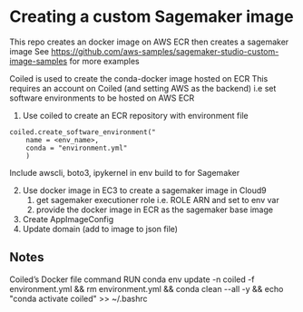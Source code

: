 # Creating a custom Sagemaker image

This repo creates an docker image on AWS ECR then creates a sagemaker image
See https://github.com/aws-samples/sagemaker-studio-custom-image-samples for more examples

Coiled is used to create the conda-docker image hosted on ECR
This requires an account on Coiled (and setting AWS as the backend)
i.e set software environments to be hosted on AWS ECR

1. Use coiled to create an ECR repository with environment file
```import coiled
coiled.create_software_environment("
	name = <env_name>,
	conda = "environment.yml"
	)
```
Include awscli, boto3, ipykernel in env build to for Sagemaker
		
2. Use docker image in EC3 to create a sagemaker image in Cloud9
    1. get sagemaker executioner role i.e. ROLE ARN and set to env var
    2. provide the docker image in ECR as the sagemaker base image
3. Create AppImageConfig
4. Update domain (add to image to json file)


## Notes

Coiled’s Docker file command
 RUN conda env update -n coiled -f environment.yml     && rm environment.yml     && conda clean --all -y     && echo "conda activate coiled" >> ~/.bashrc


